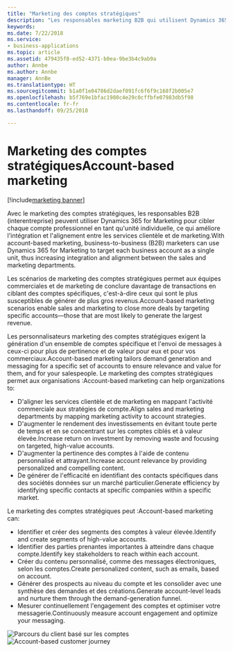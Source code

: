 ```yaml
---
title: "Marketing des comptes stratégiques"
description: "Les responsables marketing B2B qui utilisent Dynamics 365 for Marketing peuvent communiquer avec leurs principaux comptes professionnels en tant qu'unités uniques, ce qui permet une intégration et un alignement supérieurs entre les services de marketing et clientèle de l'organisation, et de se focaliser sur les comptes les plus importants."
keywords: 
ms.date: 7/22/2018
ms.service:
- business-applications
ms.topic: article
ms.assetid: 479435f8-ed52-4371-b0ea-9be3b4c9ab9a
author: Annbe
ms.author: Annbe
manager: AnnBe
ms.translationtype: HT
ms.sourcegitcommit: b1a0f1e04786d2daef091fc6f6f9c168f2b005e7
ms.openlocfilehash: b5f769e1bfac1980c4e29c0cffbfe07983db5f98
ms.contentlocale: fr-fr
ms.lasthandoff: 09/25/2018

---
```


# <a name="account-based-marketing"></a><span data-ttu-id="d4976-103">Marketing des comptes stratégiques</span><span class="sxs-lookup"><span data-stu-id="d4976-103">Account-based marketing</span></span>

[!include[marketing banner](../../includes/marketing.md)]



<span data-ttu-id="d4976-104">Avec le marketing des comptes stratégiques, les responsables B2B (interentreprise) peuvent utiliser Dynamics 365 for Marketing pour cibler chaque compte professionnel en tant qu'unité individuelle, ce qui améliore l'intégration et l'alignement entre les services clientèle et de marketing.</span><span class="sxs-lookup"><span data-stu-id="d4976-104">With account-based marketing, business-to-business (B2B) marketers can use Dynamics 365 for Marketing to target each business account as a single unit, thus increasing integration and alignment between the sales and marketing departments.</span></span>

<span data-ttu-id="d4976-105">Les scénarios de marketing des comptes stratégiques permet aux équipes commerciales et de marketing de conclure davantage de transactions en ciblant des comptes spécifiques, c'est-à-dire ceux qui sont le plus susceptibles de générer de plus gros revenus.</span><span class="sxs-lookup"><span data-stu-id="d4976-105">Account-based marketing scenarios enable sales and marketing to close more deals by targeting specific accounts&mdash;those that are most likely to generate the largest revenue.</span></span>

<span data-ttu-id="d4976-106">Les personnalisateurs marketing des comptes stratégiques exigent la génération d'un ensemble de comptes spécifique et l'envoi de messages à ceux-ci pour plus de pertinence et de valeur pour eux et pour vos commerciaux.</span><span class="sxs-lookup"><span data-stu-id="d4976-106">Account-based marketing tailors demand generation and messaging for a specific set of accounts to ensure relevance and value for them, and for your salespeople.</span></span> <span data-ttu-id="d4976-107">Le marketing des comptes stratégiques permet aux organisations :</span><span class="sxs-lookup"><span data-stu-id="d4976-107">Account-based marketing can help organizations to:</span></span>

- <span data-ttu-id="d4976-108">D'aligner les services clientèle et de marketing en mappant l'activité commerciale aux stratégies de compte.</span><span class="sxs-lookup"><span data-stu-id="d4976-108">Align sales and marketing departments by mapping marketing activity to account strategies.</span></span>
- <span data-ttu-id="d4976-109">D'augmenter le rendement des investissements en évitant toute perte de temps et en se concentrant sur les comptes ciblés et à valeur élevée.</span><span class="sxs-lookup"><span data-stu-id="d4976-109">Increase return on investment by removing waste and focusing on targeted, high-value accounts.</span></span>
- <span data-ttu-id="d4976-110">D'augmenter la pertinence des comptes à l'aide de contenu personnalisé et attrayant.</span><span class="sxs-lookup"><span data-stu-id="d4976-110">Increase account relevance by providing personalized and compelling content.</span></span>
- <span data-ttu-id="d4976-111">De générer de l'efficacité en identifiant des contacts spécifiques dans des sociétés données sur un marché particulier.</span><span class="sxs-lookup"><span data-stu-id="d4976-111">Generate efficiency by identifying specific contacts at specific companies within a specific market.</span></span>

<span data-ttu-id="d4976-112">Le marketing des comptes stratégiques peut :</span><span class="sxs-lookup"><span data-stu-id="d4976-112">Account-based marketing can:</span></span>

- <span data-ttu-id="d4976-113">Identifier et créer des segments des comptes à valeur élevée.</span><span class="sxs-lookup"><span data-stu-id="d4976-113">Identify and create segments of high-value accounts.</span></span>
- <span data-ttu-id="d4976-114">Identifier des parties prenantes importantes à atteindre dans chaque compte.</span><span class="sxs-lookup"><span data-stu-id="d4976-114">Identify key stakeholders to reach within each account.</span></span>
- <span data-ttu-id="d4976-115">Créer du contenu personnalisé, comme des messages électroniques, selon les comptes.</span><span class="sxs-lookup"><span data-stu-id="d4976-115">Create personalized content, such as emails, based on account.</span></span>
- <span data-ttu-id="d4976-116">Générer des prospects au niveau du compte et les consolider avec une synthèse des demandes et des créations.</span><span class="sxs-lookup"><span data-stu-id="d4976-116">Generate account-level leads and nurture them through the demand-generation funnel.</span></span>
- <span data-ttu-id="d4976-117">Mesurer continuellement l'engagement des comptes et optimiser votre messagerie.</span><span class="sxs-lookup"><span data-stu-id="d4976-117">Continuously measure account engagement and optimize your messaging.</span></span>

<span data-ttu-id="d4976-118">![Parcours du client basé sur les comptes](media/ABM_CustomerJourney_LeadGeneration.png  "Parcours du client basé sur les comptes")</span><span class="sxs-lookup"><span data-stu-id="d4976-118">![Account-based customer journey](media/ABM_CustomerJourney_LeadGeneration.png  "Account-based customer journey")</span></span>


<!--
### Who uses this feature
Marketers and marketing managers
### Setup required
Administrators can easily set up and configure the feature in the app settings.
-->

